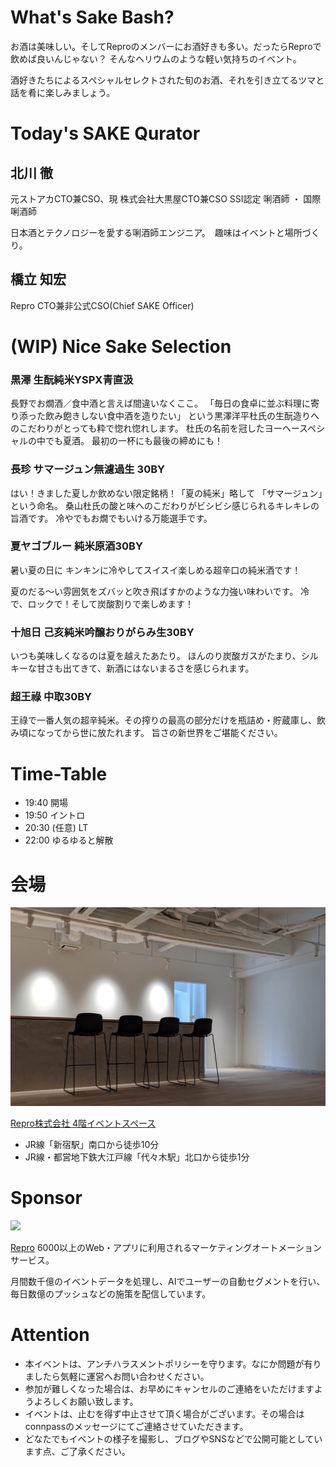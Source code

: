 # What's Sake Bash?

お酒は美味しい。そしてReproのメンバーにお酒好きも多い。だったらReproで飲めば良いんじゃない？
そんなヘリウムのような軽い気持ちのイベント。

酒好きたちによるスペシャルセレクトされた旬のお酒、それを引き立てるツマと話を肴に楽しみましょう。

# Today's SAKE Qurator

## 北川 徹
元ストアカCTO兼CSO、現 株式会社大黒屋CTO兼CSO
SSI認定 唎酒師 ・ 国際唎酒師

日本酒とテクノロジーを愛する唎酒師エンジニア。　趣味はイベントと場所づくり。

## 橋立 知宏
Repro CTO兼非公式CSO(Chief SAKE Officer)

# (WIP) Nice Sake Selection


### 黒澤 生酛純米YSPX青直汲

長野でお燗酒／食中酒と言えば間違いなくここ。
「毎日の食卓に並ぶ料理に寄り添った飲み飽きしない食中酒を造りたい」
という黒澤洋平杜氏の生酛造りへのこだわりがとっても粋で惚れ惚れします。
杜氏の名前を冠したヨーヘースペシャルの中でも夏酒。 最初の一杯にも最後の締めにも！

### 長珍 サマージュン無濾過生 30BY

はい！きました夏しか飲めない限定銘柄！「夏の純米」略して 「サマージュン」という命名。
桑山杜氏の酸と味へのこだわりがビシビシ感じられるキレキレの旨酒です。
冷やでもお燗でもいける万能選手です。

### 夏ヤゴブルー 純米原酒30BY

暑い夏の日に キンキンに冷やしてスイスイ楽しめる超辛口の純米酒です！

夏のだる〜い雰囲気をズバッと吹き飛ばすかのような力強い味わいです。
冷で、ロックで！そして炭酸割りで楽しめます！

### 十旭日 己亥純米吟醸おりがらみ生30BY

いつも美味しくなるのは夏を越えたあたり。
ほんのり炭酸ガスがたまり、シルキーな甘さも出てきて、新酒にはないまるさを感じられます。

### 超王祿 中取30BY

王祿で一番人気の超辛純米。その搾りの最高の部分だけを瓶詰め・貯蔵庫し、飲み頃になってから世に放たれます。
旨さの新世界をご堪能ください。

# Time-Table

- 19:40 開場
- 19:50 イントロ
- 20:30 (任意) LT
- 22:00 ゆるゆると解散

# 会場

![](https://github.com/reproio/repro-tech-meetup/blob/master/assets/images/repro-2019-06-01-bar.png?raw=true)

[Repro株式会社 4階イベントスペース](https://repro.io/jp/company/about/)

- JR線「新宿駅」南口から徒歩10分
- JR線・都営地下鉄大江戸線「代々木駅」北口から徒歩1分

# Sponsor

![](https://github.com/reproio/repro-tech-meetup/blob/master/assets/images/repro-logo-colored.png?raw=true)

[Repro](https://repro.io/jp/) 6000以上のWeb・アプリに利用されるマーケティングオートメーションサービス。

月間数千億のイベントデータを処理し、AIでユーザーの自動セグメントを行い、毎日数億のプッシュなどの施策を配信しています。

# Attention

- 本イベントは、アンチハラスメントポリシーを守ります。なにか問題が有りましたら気軽に運営へお問い合わせください。
- 参加が難しくなった場合は、お早めにキャンセルのご連絡をいただけますようよろしくお願い致します。
- イベントは、止むを得ず中止させて頂く場合がございます。その場合はconnpassのメッセージにてご連絡させていただきます。
- どなたでもイベントの様子を撮影し、ブログやSNSなどで公開可能としています点、ご了承ください。
